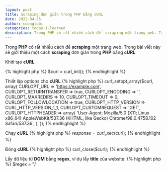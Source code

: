 ```yaml
---
layout: post
title: Scraping đơn giản trong PHP bằng cURL
date: 2022-04-25
author: cuongtobi
categories: today-i-learned
description: Trong PHP có rất nhiều cách để  scraping một trang web. Trong bài viết này sẽ giới thiệu một cách scraping đơn giản trong PHP bằng cURL...
---
```

Trong **PHP** có rất nhiều cách để  **scraping** một trang web. Trong bài viết này sẽ giới thiệu một cách **scraping** đơn giản trong **PHP** bằng **cURL**. 

Khởi tạo **cURL**

{% highlight php %}
$curl = curl_init();
{% endhighlight %}

Thiết lập options cho **cURL**
{% highlight php %}
curl_setopt_array($curl, array(
    CURLOPT_URL => 'https://example.com',
    CURLOPT_RETURNTRANSFER => true,
    CURLOPT_ENCODING => '',
    CURLOPT_MAXREDIRS => 10,
    CURLOPT_TIMEOUT => 0,
    CURLOPT_FOLLOWLOCATION => true,
    CURLOPT_HTTP_VERSION => CURL_HTTP_VERSION_1_1,
    CURLOPT_CUSTOMREQUEST => 'GET',
    CURLOPT_HTTPHEADER => array(
        'User-Agent: Mozilla/5.0 (X11; Linux x86_64) AppleWebKit/537.36 (KHTML, like Gecko) Chrome/98.0.4758.102 Safari/537.36',
    ),
));
{% endhighlight %}

Chạy **cURL**
{% highlight php %}
$response = curl_exec($curl);
{% endhighlight %}

Đóng **cURL**
{% highlight php %}
curl_close($curl);
{% endhighlight %}

Lấy dữ liệu từ **DOM** bằng **regex**, ví dụ lấy **title** của website:
{% highlight php %}
$regex = "/<title>(.*?)<\/title>/s";

if (preg_match($regex, $response, $list)) {
    echo $list[1];
} else {
    echo "Not found";
}
{% endhighlight %}
